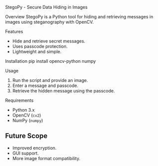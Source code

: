  StegoPy - Secure Data Hiding in Images

Overview
StegoPy is a Python tool for hiding and retrieving messages in images using steganography with OpenCV.

Features
- Hide and retrieve secret messages.
- Uses passcode protection.
- Lightweight and simple.

Installation
pip install opencv-python numpy

Usage
1. Run the script and provide an image.
2. Enter a message and passcode.
3. Retrieve the hidden message using the passcode.

Requirements
- Python 3.x
- OpenCV (`cv2`)
- NumPy (`numpy`)

## Future Scope
- Improved encryption.
- GUI support.
- More image format compatibility.



